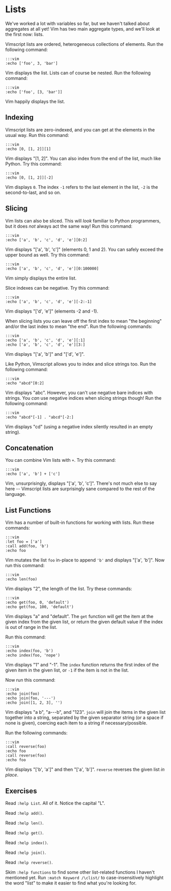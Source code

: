 Lists
=====

We've worked a lot with variables so far, but we haven't talked about aggregates
at all yet!  Vim has two main aggregate types, and we'll look at the first now:
lists.

Vimscript lists are ordered, heterogeneous collections of elements.  Run the
following command:

    :::vim
    :echo ['foo', 3, 'bar']

Vim displays the list.  Lists can of course be nested.  Run the following
command:

    :::vim
    :echo ['foo', [3, 'bar']]

Vim happily displays the list.

Indexing
--------

Vimscript lists are zero-indexed, and you can get at the elements in the usual
way.  Run this command:

    :::vim
    :echo [0, [1, 2]][1]

Vim displays "[1, 2]".  You can also index from the end of the list, much like
Python.  Try this command:

    :::vim
    :echo [0, [1, 2]][-2]

Vim displays `0`.  The index `-1` refers to the last element in the list, `-2`
is the second-to-last, and so on.

Slicing
-------

Vim lists can also be sliced.  This will *look* familiar to Python programmers,
but it does *not* always act the same way!  Run this command:

    :::vim
    :echo ['a', 'b', 'c', 'd', 'e'][0:2]

Vim displays "['a', 'b', 'c']" (elements 0, 1 and 2).  You can safely exceed the
upper bound as well.  Try this command:

    :::vim
    :echo ['a', 'b', 'c', 'd', 'e'][0:100000]

Vim simply displays the entire list.

Slice indexes can be negative.  Try this command:

    :::vim
    :echo ['a', 'b', 'c', 'd', 'e'][-2:-1]

Vim displays "['d', 'e']" (elements -2 and -1).

When slicing lists you can leave off the first index to mean "the beginning"
and/or the last index to mean "the end".  Run the following commands:

    :::vim
    :echo ['a', 'b', 'c', 'd', 'e'][:1]
    :echo ['a', 'b', 'c', 'd', 'e'][3:]

Vim displays "['a', 'b']" and "['d', 'e']".

Like Python, Vimscript allows you to index and slice strings too.  Run the
following command:

    :::vim
    :echo "abcd"[0:2]

Vim displays "abc". However, you can't use negative bare indices with strings.
You *can* use negative indices when slicing strings though!  Run the following
command:

    :::vim
    :echo "abcd"[-1] . "abcd"[-2:]

Vim displays "cd" (using a negative index silently resulted in an empty string).

Concatenation
-------------

You can combine Vim lists with `+`.  Try this command:

    :::vim
    :echo ['a', 'b'] + ['c']

Vim, unsurprisingly, displays "['a', 'b', 'c']".  There's not much else to say
here -- Vimscript lists are surprisingly sane compared to the rest of the
language.

List Functions
--------------

Vim has a number of built-in functions for working with lists.  Run these
commands:

    :::vim
    :let foo = ['a']
    :call add(foo, 'b')
    :echo foo

Vim mutates the list `foo` in-place to append `'b'` and displays "['a', 'b']".
Now run this command:

    :::vim
    :echo len(foo)

Vim displays "2", the length of the list.  Try these commands:

    :::vim
    :echo get(foo, 0, 'default')
    :echo get(foo, 100, 'default')

Vim displays "a" and "default".  The `get` function will get the item at the
given index from the given list, or return the given default value if the index
is out of range in the list.

Run this command:

    :::vim
    :echo index(foo, 'b')
    :echo index(foo, 'nope')

Vim displays "1" and "-1".  The `index` function returns the first index of the
given item in the given list, or `-1` if the item is not in the list.

Now run this command:

    :::vim
    :echo join(foo)
    :echo join(foo, '---')
    :echo join([1, 2, 3], '')

Vim displays "a b", "a---b", and "123".  `join` will join the items in the given
list together into a string, separated by the given separator string (or a space
if none is given), coercing each item to a string if necessary/possible.

Run the following commands:

    :::vim
    :call reverse(foo)
    :echo foo
    :call reverse(foo)
    :echo foo

Vim displays "['b', 'a']" and then "['a', 'b']".  `reverse` reverses the given
list *in place*.

Exercises
---------

Read `:help List`.  All of it.  Notice the capital "L".

Read `:help add()`.

Read `:help len()`.

Read `:help get()`.

Read `:help index()`.

Read `:help join()`.

Read `:help reverse()`.

Skim `:help functions` to find some other list-related functions I haven't
mentioned yet.  Run `:match Keyword /\clist/` to case-insensitively highlight
the word "list" to make it easier to find what you're looking for.
